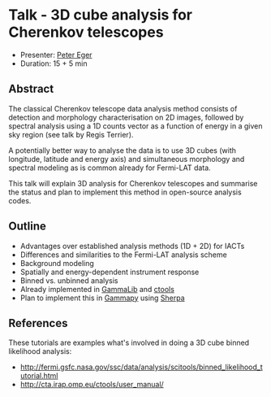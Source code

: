 # Talk - 3D cube analysis for Cherenkov telescopes

* Presenter: [Peter Eger](https://github.com/peger089)
* Duration: 15 + 5 min

## Abstract

The classical Cherenkov telescope data analysis method consists of detection
and morphology characterisation on 2D images, followed by spectral analysis
using a 1D counts vector as a function of energy in a given sky region
(see talk by Regis Terrier).

A potentially better way to analyse the data is to use 3D cubes
(with longitude, latitude and energy axis) and simultaneous morphology and
spectral modeling as is common already for Fermi-LAT data.

This talk will explain 3D analysis for Cherenkov telescopes and summarise
the status and plan to implement this method in open-source analysis codes.

## Outline

* Advantages over established analysis methods (1D + 2D) for IACTs
* Differences and similarities to the Fermi-LAT analysis scheme
* Background modeling
* Spatially and energy-dependent instrument response
* Binned vs. unbinned analysis
* Already implemented in [GammaLib](http://cta.irap.omp.eu/gammalib-devel/) and [ctools](http://cta.irap.omp.eu/ctools-devel/)
* Plan to implement this in [Gammapy](https://gammapy.readthedocs.org/en/latest/) using [Sherpa](http://cxc.harvard.edu/sherpa/)

## References

These tutorials are examples what's involved in doing a 3D cube binned
likelihood analysis:

* http://fermi.gsfc.nasa.gov/ssc/data/analysis/scitools/binned_likelihood_tutorial.html
* http://cta.irap.omp.eu/ctools/user_manual/
